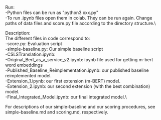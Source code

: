 Run:\
-Python files can be run as "python3 xxx.py" \
-To run .ipynb files open them in colab. They can be run again. Change paths of data files and score.py file according to the directory structure.\

Description:\
The different files in code correspond to:\
-score.py: Evaluation script\
-simple-baseline.py: Our simple baseline script\
-CSLSTranslation.ipynb: \
-Original_Bert_as_a_service_v2.ipynb: ipynb file used for getting m-bert word embeddings\
-Published_Baseline_Reimplementation.ipynb: our published baseline reimplemented model.\
-Extension_1.ipynb: our first extension (m-BERT) model.\
-Extension_2.ipynb: our second extension (with the best combination) model.\
-Final_Integrated_Model.ipynb: our final integrated model.\

For descriptions of our simple-baseline and our scoring procedures, see simple-baseline.md and scoring.md, respectively.
